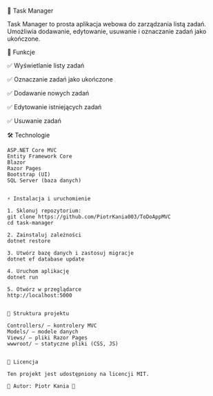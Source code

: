 📌 Task Manager

Task Manager to prosta aplikacja webowa do zarządzania listą zadań. Umożliwia dodawanie, edytowanie, usuwanie i oznaczanie zadań jako ukończone.


🚀 Funkcje

✅ Wyświetlanie listy zadań

✅ Oznaczanie zadań jako ukończone

✅ Dodawanie nowych zadań

✅ Edytowanie istniejących zadań

✅ Usuwanie zadań


🛠 Technologie

    ASP.NET Core MVC
    Entity Framework Core
    Blazor
    Razor Pages
    Bootstrap (UI)
    SQL Server (baza danych)


    ⚡ Instalacja i uruchomienie

    1. Sklonuj repozytorium: 
    git clone https://github.com/PiotrKania003/ToDoAppMVC
    cd task-manager

    2. Zainstaluj zależności
    dotnet restore

    3. Utwórz bazę danych i zastosuj migracje
    dotnet ef database update

    4. Uruchom aplikację
    dotnet run

    5. Otwórz w przeglądarce
    http://localhost:5000


    📌 Struktura projektu

    Controllers/ – kontrolery MVC
    Models/ – modele danych
    Views/ – pliki Razor Pages
    wwwroot/ – statyczne pliki (CSS, JS)


    📜 Licencja

    Ten projekt jest udostępniony na licencji MIT.

    🎯 Autor: Piotr Kania 🚀
